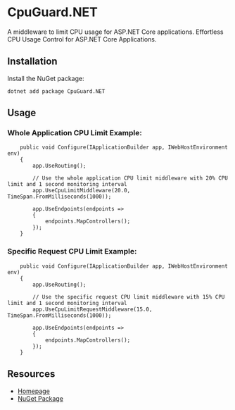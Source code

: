 # CpuGuard.NET

A middleware to limit CPU usage for ASP.NET Core applications. Effortless CPU Usage Control for ASP.NET Core Applications.

## Installation

Install the NuGet package:

    dotnet add package CpuGuard.NET

## Usage
### Whole Application CPU Limit Example:
        public void Configure(IApplicationBuilder app, IWebHostEnvironment env)
        {
            app.UseRouting();
    
            // Use the whole application CPU limit middleware with 20% CPU limit and 1 second monitoring interval
            app.UseCpuLimitMiddleware(20.0, TimeSpan.FromMilliseconds(1000));

            app.UseEndpoints(endpoints =>
            {
                endpoints.MapControllers();
            });
        }

### Specific Request CPU Limit Example:

        public void Configure(IApplicationBuilder app, IWebHostEnvironment env)
        {
            app.UseRouting();
    
            // Use the specific request CPU limit middleware with 15% CPU limit and 1 second monitoring interval
            app.UseCpuLimitRequestMiddleware(15.0, TimeSpan.FromMilliseconds(1000));

            app.UseEndpoints(endpoints =>
            {
                endpoints.MapControllers();
            });
        }

## Resources
- [Homepage](https://github.com/encryptedtouhid/CpuGuard.NET)
- [NuGet Package](https://www.nuget.org/packages/CpuGuard.NET)
